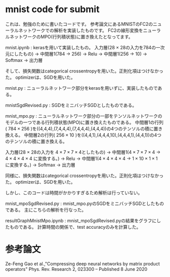 # mnist code for submit

これは、勉強のために書いたコードです。
参考論文にあるMNISTのFC2のニューラルネットワークでの解析を実装したものです。
FC2の線形変換をニューラルネットワークのMPO(行列積状態)に置き換えたとなってます。

mnist.ipynb : kerasを用いて実装したもの。
入力層(28 $\times$ 28の入力を784の一次元にしたもの) $\rightarrow$ 中間層1(784 $\rightarrow$ 256) $\rightarrow$ Relu $\rightarrow$ 中間層1(256 $\rightarrow$ 10) $\rightarrow$ Softmax $\rightarrow$ 出力層

そして、損失関数はcategorical crossentropyを用いた。正則化項はつけなかった。
optimizerは、SGDを用いた。

mnist.py : ニューラルネットワーク部分をkerasを用いずに、実装したものである。

mnistSgdRevised.py : SGDをミニバッチSGDとしたものである。

mnist_mpo.py : ニューラルネットワーク部分の一部をテンソルネットワークのモデルの一つである行列積状態(MPO)に置き換えたものである。
中間層1の行列( $784 \times 256$ )を((4,4,4),(7,4,4,4),(7,4,4,4),(4,4,4))の4つのテンソルの積に置き換える。
中間層2の行列( $256 \times 10$ )を((4,4,1),(4,4,4,10),(4,4,4,1),(4,4,1))の4つのテンソルの積に置き換える。

入力層(28 $\times$ 28の入力を $4\times 7\times 7\times 4$としたもの) $\rightarrow$ 中間層1($4\times 7\times 7\times 4$ $\rightarrow$ $4\times 4\times 4\times 4$ に変換する。) $\rightarrow$ Relu $\rightarrow$ 中間層1($4\times 4\times 4\times 4$ $\rightarrow$ $1\times 10\times 1\times 1$　に変換する。) $\rightarrow$ Softmax $\rightarrow$ 出力層

同様に、損失関数はcategorical crossentropyを用いた。正則化項はつけなかった。
optimizerは、SGDを用いた。

しかし、このコードは時間がかかりすぎるため解析は行っていない。

mnist_mpoSgdRevised.py : mnist_mpo.pyのSGDをミニバッチSGDとしたものである。
主にこちらの解析を行なった。

resultGraphMnistMpo.ipynb : mnist_mpoSgdRevised.pyの結果をグラフにしたものである。
計算時間の関係で、test accuracyのみを計算した。

# 参考論文
Ze-Feng Gao et al.,"Compressing deep neural networks by matrix product operators"
Phys. Rev. Research 2, 023300 – Published 8 June 2020

